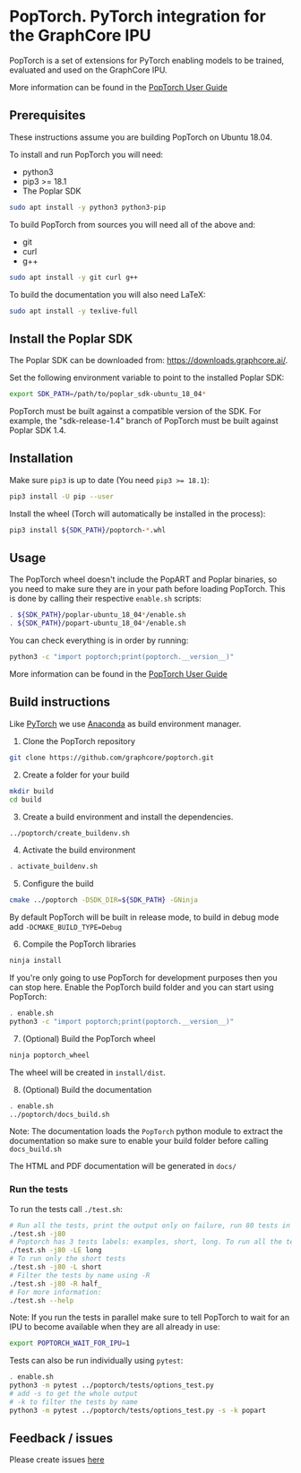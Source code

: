 # PopTorch. PyTorch integration for the GraphCore IPU

PopTorch is a set of extensions for PyTorch enabling models
to be trained, evaluated and used on the GraphCore IPU.

More information can be found in the [PopTorch User Guide](https://docs.graphcore.ai/projects/poptorch-user-guide/en/latest/)

## Prerequisites

These instructions assume you are building PopTorch on Ubuntu 18.04.

To install and run PopTorch you will need:
- python3
- pip3 >= 18.1
- The Poplar SDK

```sh
sudo apt install -y python3 python3-pip
```

To build PopTorch from sources you will need all of the above and:
- git
- curl
- g++

```sh
sudo apt install -y git curl g++
```

To build the documentation you will also need LaTeX:

```sh
sudo apt install -y texlive-full
```
## Install the Poplar SDK

The Poplar SDK can be downloaded from: https://downloads.graphcore.ai/.

Set the following environment variable to point to the installed Poplar SDK:

```sh
export SDK_PATH=/path/to/poplar_sdk-ubuntu_18_04*
```

PopTorch must be built against a compatible version of the SDK. For example, the "sdk-release-1.4" branch of PopTorch must be built against Poplar SDK 1.4.

## Installation

Make sure `pip3` is up to date (You need `pip3 >= 18.1`):
```sh
pip3 install -U pip --user
```

Install the wheel (Torch will automatically be installed in the process):
```sh
pip3 install ${SDK_PATH}/poptorch-*.whl
```

## Usage

The PopTorch wheel doesn't include the PopART and Poplar binaries, so you need to make sure they are in your path before loading PopTorch.
This is done by calling their respective `enable.sh` scripts:

```sh
. ${SDK_PATH}/poplar-ubuntu_18_04*/enable.sh
. ${SDK_PATH}/popart-ubuntu_18_04*/enable.sh
```

You can check everything is in order by running:
```sh
python3 -c "import poptorch;print(poptorch.__version__)"
```

More information can be found in the [PopTorch User Guide](https://docs.graphcore.ai/projects/poptorch-user-guide/en/latest/)

## Build instructions

Like [PyTorch](https://pytorch.org/) we use [Anaconda](https://anaconda.org/anaconda/conda) as build environment manager.

1. Clone the PopTorch repository

```sh
git clone https://github.com/graphcore/poptorch.git
```

2. Create a folder for your build

```sh
mkdir build
cd build
```

3. Create a build environment and install the dependencies.

```sh
../poptorch/create_buildenv.sh
```

4. Activate the build environment

```sh
. activate_buildenv.sh
```

5. Configure the build

```sh
cmake ../poptorch -DSDK_DIR=${SDK_PATH} -GNinja
```

By default PopTorch will be built in release mode, to build in debug mode add `-DCMAKE_BUILD_TYPE=Debug`

6. Compile the PopTorch libraries

```sh
ninja install
```

If you're only going to use PopTorch for development purposes then you can stop here.
Enable the PopTorch build folder and you can start using PopTorch:

```sh
. enable.sh
python3 -c "import poptorch;print(poptorch.__version__)"
```

7. (Optional) Build the PopTorch wheel

```sh
ninja poptorch_wheel
```

The wheel will be created in `install/dist`.

8. (Optional) Build the documentation

```sh
. enable.sh
../poptorch/docs_build.sh
```
Note: The documentation loads the `PopTorch` python module to extract the
documentation so make sure to enable your build folder before calling `docs_build.sh`

The HTML and PDF documentation will be generated in `docs/`

### Run the tests

To run the tests call `./test.sh`:

```sh
# Run all the tests, print the output only on failure, run 80 tests in parallel
./test.sh -j80
# Poptorch has 3 tests labels: examples, short, long. To run all the tests except the long ones:
./test.sh -j80 -LE long
# To run only the short tests
./test.sh -j80 -L short
# Filter the tests by name using -R
./test.sh -j80 -R half_
# For more information:
./test.sh --help
```

Note: If you run the tests in parallel make sure to tell PopTorch to wait for an IPU to become available when they are all already in use:

```sh
export POPTORCH_WAIT_FOR_IPU=1
```

Tests can also be run individually using `pytest`:

```sh
. enable.sh
python3 -m pytest ../poptorch/tests/options_test.py
# add -s to get the whole output
# -k to filter the tests by name
python3 -m pytest ../poptorch/tests/options_test.py -s -k popart
```

## Feedback / issues

Please create issues [here](https://github.com/graphcore/poptorch/issues)
